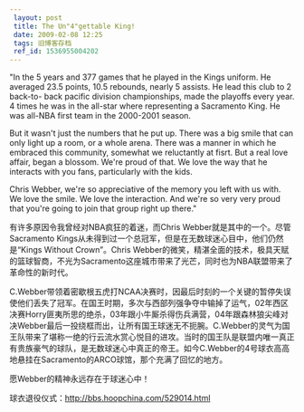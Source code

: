 ```yaml
---
 layout: post
 title: The Un"4"gettable King!
 date: 2009-02-08 12:25
 tags: 旧博客存档
 ref_id: 1536955004202
---
```

"In the 5 years and 377 games that he played in the Kings uniform. He averaged
23.5 points, 10.5 rebounds, nearly 5 assists. He lead this club to 2 back-to-
back pacific division championships, made the playoffs every year. 4 times he
was in the all-star where  representing a Sacramento King. He was all-NBA
first team in the 2000-2001 season.

But it wasn't just the numbers that he put up. There was a big smile that can
only light up a room, or a whole arena. There was a manner in which he
embraced this community, somewhat we reluctantly at fisrt. But a real love
affair, began a blossom. We're proud of that. We love the way that he
interacts with you fans, particularly with the kids.

Chris Webber, we're so appreciative of the memory you left with us with. We
love the smile. We love the interaction. And we're so very very proud that
you're going to join that group right up there."

有许多原因令我曾经对NBA疯狂的着迷，而Chris Webber就是其中的一个。尽管Sacramento
Kings从未得到过一个总冠军，但是在无数球迷心目中，他们仍然是“Kings Without Crown”。Chris
Webber的微笑，精湛全面的技术，极具天赋的篮球智商，不光为Sacramento这座城市带来了光芒，同时也为NBA联盟带来了革命性的新时代。

C.Webber带领着密歇根五虎打NCAA决赛时，因最后时刻的一个关键的暂停失误使他们丢失了冠军。在国王时期，多次与西部列强争夺中输掉了运气，02年西区决赛Horry匪夷所思的绝杀，03年跟小牛厮杀得伤兵满营，04年跟森林狼尖峰对决Webber最后一投绕框而出，让所有国王球迷无不扼腕。C.Webber的灵气为国王队带来了堪称一绝的行云流水赏心悦目的进攻。当时的国王队是联盟内唯一真正有贵族豪气的球队，是无数球迷心中真正的帝王。如今C.Webber的4号球衣高高地悬挂在Sacramento的ARCO球馆，那个充满了回忆的地方。

愿Webber的精神永远存在于球迷心中！

球衣退役仪式：<http://bbs.hoopchina.com/529014.html>

